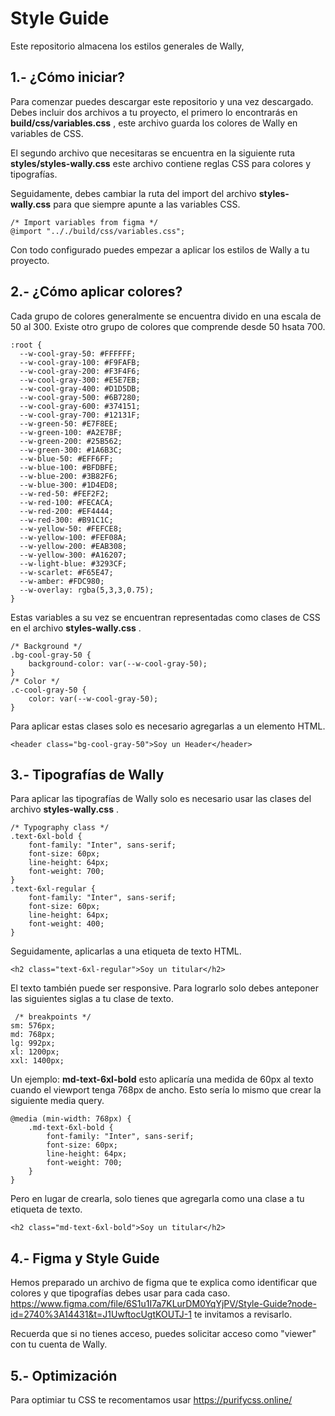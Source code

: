 # Style Guide
Este repositorio almacena los estilos generales de Wally, 

## 1.- ¿Cómo iniciar?
Para comenzar puedes descargar este repositorio y una vez descargado. Debes incluir dos archivos a tu proyecto, el primero lo encontrarás en **build/css/variables.css** , este archivo guarda los colores de Wally en variables de CSS.

El segundo archivo que necesitaras se encuentra en la siguiente ruta **styles/styles-wally.css** este archivo contiene reglas CSS para colores y tipografías.

Seguidamente, debes cambiar la ruta del import del archivo **styles-wally.css** para que siempre apunte a las variables CSS. 
```
/* Import variables from figma */
@import ".././build/css/variables.css";
```
Con todo configurado puedes empezar a aplicar los estilos de Wally a tu proyecto.

## 2.- ¿Cómo aplicar colores?
Cada grupo de colores generalmente se encuentra divido en una escala de 50 al 300. Existe otro grupo de colores que comprende desde 50 hsata 700.
```
:root {
  --w-cool-gray-50: #FFFFFF;
  --w-cool-gray-100: #F9FAFB;
  --w-cool-gray-200: #F3F4F6;
  --w-cool-gray-300: #E5E7EB;
  --w-cool-gray-400: #D1D5DB;
  --w-cool-gray-500: #6B7280;
  --w-cool-gray-600: #374151;
  --w-cool-gray-700: #12131F;
  --w-green-50: #E7F8EE;
  --w-green-100: #A2E7BF;
  --w-green-200: #25B562;
  --w-green-300: #1A6B3C;
  --w-blue-50: #EFF6FF;
  --w-blue-100: #BFDBFE;
  --w-blue-200: #3B82F6;
  --w-blue-300: #1D4ED8;
  --w-red-50: #FEF2F2;
  --w-red-100: #FECACA;
  --w-red-200: #EF4444;
  --w-red-300: #B91C1C;
  --w-yellow-50: #FEFCE8;
  --w-yellow-100: #FEF08A;
  --w-yellow-200: #EAB308;
  --w-yellow-300: #A16207;
  --w-light-blue: #3293CF;
  --w-scarlet: #F65E47;
  --w-amber: #FDC980;
  --w-overlay: rgba(5,3,3,0.75);
}
```

Estas variables a su vez se encuentran representadas como clases de CSS en el archivo **styles-wally.css** .
```
/* Background */
.bg-cool-gray-50 {
    background-color: var(--w-cool-gray-50);
}
/* Color */
.c-cool-gray-50 {
    color: var(--w-cool-gray-50);
}
```

Para aplicar estas clases solo es necesario agregarlas a un elemento HTML.
```
<header class="bg-cool-gray-50">Soy un Header</header>
```

## 3.- Tipografías de Wally
Para aplicar las tipografías de Wally solo es necesario usar las clases del archivo **styles-wally.css** .
```
/* Typography class */
.text-6xl-bold {
    font-family: "Inter", sans-serif;
    font-size: 60px;
    line-height: 64px;
    font-weight: 700;
}
.text-6xl-regular {
    font-family: "Inter", sans-serif;
    font-size: 60px;
    line-height: 64px;
    font-weight: 400;
}
```
Seguidamente, aplicarlas a una etiqueta de texto HTML.
```
<h2 class="text-6xl-regular">Soy un titular</h2>
```

El texto también puede ser responsive. Para lograrlo solo debes anteponer las siguientes siglas a tu clase de texto.
```
 /* breakpoints */
sm: 576px;
md: 768px;
lg: 992px;
xl: 1200px;
xxl: 1400px;
```
Un ejemplo: **md-text-6xl-bold** esto aplicaría una medida de 60px al texto cuando el viewport tenga 768px de ancho.  Esto sería lo mismo que crear la siguiente media query.
```
@media (min-width: 768px) {
    .md-text-6xl-bold {
        font-family: "Inter", sans-serif;
        font-size: 60px;
        line-height: 64px;
        font-weight: 700;
    }
}    
```
Pero en lugar de crearla, solo tienes que agregarla como una clase a tu etiqueta de texto.
```
<h2 class="md-text-6xl-bold">Soy un titular</h2>
```
## 4.- Figma y Style Guide
Hemos preparado un archivo de figma que te explica como identificar que colores y que tipografías debes usar para cada caso.
https://www.figma.com/file/6S1u1I7a7KLurDM0YqYjPV/Style-Guide?node-id=2740%3A14431&t=J1UwftocUgtKOUTJ-1  te invitamos a revisarlo.

Recuerda que si no tienes acceso, puedes solicitar acceso como "viewer" con tu cuenta de Wally.


## 5.- Optimización 
Para optimiar tu CSS te recomentamos usar https://purifycss.online/ 